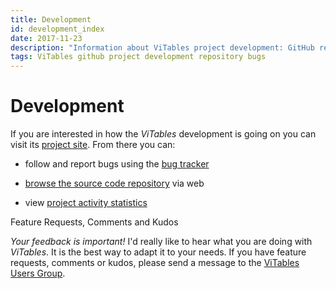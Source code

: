 ```yaml
---
title: Development
id: development_index
date: 2017-11-23
description: "Information about ViTables project development: GitHub repository, bugs tracker, statistics and ViTables Users group."
tags: ViTables github project development repository bugs
---
```


# Development

If you are interested in how the *ViTables* development is going on you can visit its
[project site](https://github.com/uvemas/ViTables). From there you can:

- follow and report bugs using the [bug tracker](https://github.com/uvemas/ViTables/issues)

- [browse the source code repository](https://github.com/uvemas/ViTables) via web

- view [project activity statistics](https://github.com/uvemas/ViTables/graphs/contributors)

<div class="card card-info" style="margin-bottom: 30px;">
  <div class="card-header">
    Feature Requests, Comments and Kudos
  </div>
  <div class="card-block">
    <p class="card-text">
    <em>Your feedback is important!</em> I'd really like to hear what you are doing with <em>ViTables</em>. It is the
    best way to adapt it to your needs. If you have feature requests, comments or kudos, please
    send a message to the <a class="reference external" href="https://groups.google.com/forum/#!forum/vitables-users">ViTables Users Group</a>.
    </p>
  </div>
</div>

